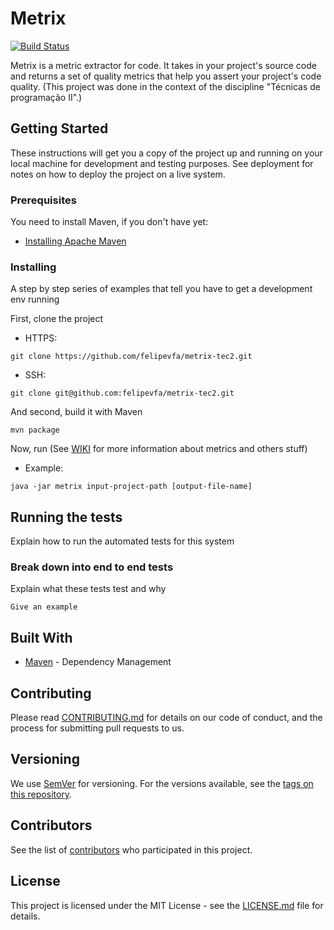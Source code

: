 # Metrix

[![Build Status](https://travis-ci.org/felipevfa/metrix-tec2.svg?branch=development)](https://travis-ci.org/felipevfa/metrix-tec2)

Metrix is a metric extractor for code. It takes in your project's source code and returns a set of quality metrics that help you assert your project's code quality.
(This project was done in the context of the discipline "Técnicas de programação II".)

## Getting Started

These instructions will get you a copy of the project up and running on your local machine for development and testing purposes. See deployment for notes on how to deploy the project on a live system.

### Prerequisites

You need to install Maven, if you don't have yet:

* [Installing Apache Maven](https://maven.apache.org/install.html)

### Installing

A step by step series of examples that tell you have to get a development env running

First, clone the project

* HTTPS:
```
git clone https://github.com/felipevfa/metrix-tec2.git
```
* SSH:
```
git clone git@github.com:felipevfa/metrix-tec2.git
```

And second, build it with Maven

```
mvn package
```

Now, run (See [WIKI](https://github.com/felipevfa/metrix-tec2/wiki) for more information about metrics and others stuff)

* Example:
```
java -jar metrix input-project-path [output-file-name]
```

## Running the tests

Explain how to run the automated tests for this system

### Break down into end to end tests

Explain what these tests test and why

```
Give an example
```

## Built With

* [Maven](https://maven.apache.org/) - Dependency Management

## Contributing

Please read [CONTRIBUTING.md](CONTRIBUTING.md) for details on our code of conduct, and the process for submitting pull requests to us.

## Versioning

We use [SemVer](http://semver.org/) for versioning. For the versions available, see the [tags on this repository](https://github.com/felipevfa/metrix-tec2/tags). 

## Contributors

See the list of [contributors](https://github.com/felipevfa/metrix-tec2/contributors) who participated in this project.

## License

This project is licensed under the MIT License - see the [LICENSE.md](LICENSE.md) file for details.
